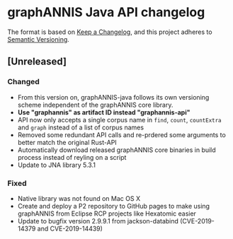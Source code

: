 # graphANNIS Java API changelog

The format is based on [Keep a Changelog](https://keepachangelog.com/en/1.0.0/),
and this project adheres to [Semantic Versioning](https://semver.org/spec/v2.0.0.html).

## [Unreleased]


### Changed

- From this version on, graphANNIS-java follows its own versioning scheme independent of the graphANNIS core library.
- **Use "graphannis" as artifact ID instead "graphannis-api"**
- API now only accepts a single corpus name in `find`, `count`, `countExtra` and `graph` instead of a list of corpus names
- Removed some redundant API calls and re-prdered some arguments to better match the original Rust-API
- Automatically download released graphANNIS core binaries in build process instead of reyling on a script
- Update to JNA library 5.3.1

### Fixed

- Native library was not found on Mac OS X
- Create and deploy a P2 repository to GitHub pages to make using graphANNIS from Eclipse RCP projects like Hexatomic easier
- Update to bugfix version 2.9.9.1 from jackson-databind (CVE-2019-14379 and CVE-2019-14439)
